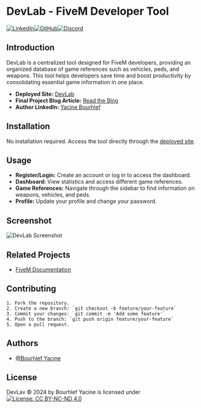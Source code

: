 # DevLab - FiveM Developer Tool
[![LinkedIn](	https://img.shields.io/badge/LinkedIn-0077B5?style=for-the-badge&logo=linkedin&logoColor=white)](https://www.linkedin.com/in/yacine-bourhlef-869975311/)[![GitHub](	https://img.shields.io/badge/GitHub-100000?style=for-the-badge&logo=github&logoColor=white)](https://github.com/Bourhlef-Y)[![Discord](	https://img.shields.io/badge/Discord-5865F2?style=for-the-badge&logo=discord&logoColor=white)](https://discord.com/invite/PqRxDwDCnp)



## Introduction
DevLab is a centralized tool designed for FiveM developers, providing an organized database of game references such as vehicles, peds, and weapons. This tool helps developers save time and boost productivity by consolidating essential game information in one place.

- **Deployed Site:** [DevLab](https://devlab-fivem.vercel.app/)
- **Final Project Blog Article:** [Read the Blog](https://medium.com/@Bourhlef-Y/introducing-devlab-your-centralized-fivem-development-tool-43e73ff01732)
- **Author LinkedIn:** [Yacine Bourhlef](https://www.linkedin.com/in/yacine-bourhlef-869975311/)



## Installation
No installation required. Access the tool directly through the [deployed site](https://devlab-fivem.vercel.app/).
## Usage
- **Register/Login:** Create an account or log in to access the dashboard.
- **Dashboard:** View statistics and access different game references.
- **Game References:** Navigate through the sidebar to find information on weapons, vehicles, and peds.
- **Profile:** Update your profile and change your password.
## Screenshot

![DevLab Screenshot](https://devlab-fivem.vercel.app/demo-dark-min.png)

## Related Projects
- [FiveM Documentation](https://docs.fivem.net/)
## Contributing
    1. Fork the repository.
    2. Create a new branch: `git checkout -b feature/your-feature`
    3. Commit your changes: `git commit -m 'Add some feature'`
    4. Push to the branch: `git push origin feature/your-feature`
    5. Open a pull request.
## Authors

- [@Bourhlef Yacine](https://github.com/Bourhlef-Y)


## License

DevLav © 2024 by Bourhlef Yacine is licensed under [![License: CC BY-NC-ND 4.0](https://licensebuttons.net/l/by-nc-nd/4.0/80x15.png)](https://creativecommons.org/licenses/by-nc-nd/4.0/) 
